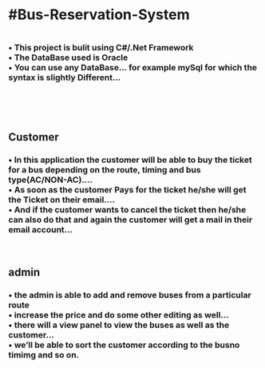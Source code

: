 <h1><b>#Bus-Reservation-System</b><h1><h3>
•	This project is bulit using C#/.Net Framework<br>
•	The DataBase used is Oracle<br>
•	You can use any DataBase... for example mySql for which the syntax is slightly Different...</h3><br>
<br>
<br>
<h2><b>Customer</b></h2><h3>
•	In this application the customer will be able to buy the ticket for a bus depending on the route, timing and bus type(AC/NON-AC)....<br>
•	As soon as the customer Pays for the ticket he/she will get the Ticket on their email....<br>
•	And if the customer wants to cancel the ticket then he/she can also do that and again the customer will get a mail in their email account...<br></h3>
<br>
<h2><b>admin</b></h2><h3>
•	the admin is able to add and remove buses from a particular route<br>
•	increase the price and do some other editing as well…<br>
•	there will a view panel to view the buses as well as the customer…<br>
•	we’ll be able to sort the customer according to the busno timimg and so on.<br></h3>
